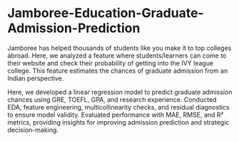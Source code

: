 # Jamboree-Education-Graduate-Admission-Prediction
Jamboree has helped thousands of students like you make it to top colleges abroad. Here, we analyzed a feature where students/learners can come to their website and check their probability of getting into the IVY league college. This feature estimates the chances of graduate admission from an Indian perspective.

Here, we developed a linear regression model to predict graduate admission chances using GRE, TOEFL, GPA, and research experience. Conducted EDA, feature engineering, multicollinearity checks, and residual diagnostics to ensure model validity. Evaluated performance with MAE, RMSE, and R² metrics, providing insights for improving admission prediction and strategic decision-making.
